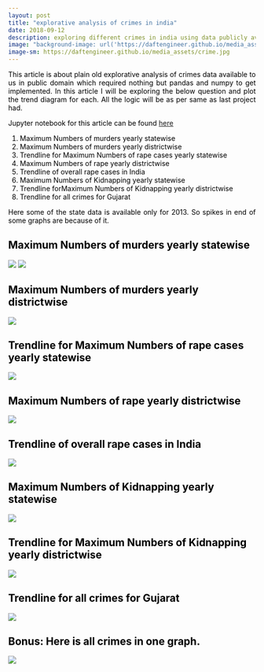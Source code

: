 ```yaml
---
layout: post
title: "explorative analysis of crimes in india"
date: 2018-09-12
description: exploring different crimes in india using data publicly available about it.
image: "background-image: url('https://daftengineer.github.io/media_assets/crime.jpg');"
image-sm: https://daftengineer.github.io/media_assets/crime.jpg
---
```


<div style="color:black;"><p></p>
 <p style="text-align:justify;">This article is about plain old explorative analysis of crimes data available to us in public domain which required nothing but pandas and numpy to get implemented. In this article I will be exploring the below question and plot the trend diagram for each. All the logic will be as per same as last project had.</p>
 <p style="text-align:justify;">Jupyter notebook for this article can be found <a href="https://github.com/daftengineer/MachineLearningProjects/blob/master/Crimes_in_india.ipynb">here</a></p>
 <ol>
  <li>Maximum Numbers of murders yearly statewise</li>
  <li>Maximum Numbers of murders yearly districtwise</li>
  <li>Trendline for Maximum Numbers of rape cases yearly statewise</li>
  <li>Maximum Numbers of rape yearly districtwise</li>
  <li>Trendline of overall rape cases in India</li>
  <li>Maximum Numbers of Kidnapping yearly statewise</li>
  <li>Trendline forMaximum Numbers of Kidnapping yearly districtwise</li>
  <li>Trendline for all crimes for Gujarat</li>
 </ol>
 <p style="text-align:justify;">Here some of the state data is available only for 2013. So spikes in end of some graphs are because of it. </p>
 <h2>Maximum Numbers of murders yearly statewise</h2>
 <img src="https://daftengineer.github.io/media_assets/ml7p1.jpg" />
 <img src="https://daftengineer.github.io/media_assets/ml7p2.jpg" />
  <h2>Maximum Numbers of murders yearly districtwise</h2>
<img src="https://daftengineer.github.io/media_assets/ml7p3.jpg" />
  <h2>Trendline for Maximum Numbers of rape cases yearly statewise</h2>
 <img src="https://daftengineer.github.io/media_assets/ml7p4.jpg" />
  <h2>Maximum Numbers of rape yearly districtwise</h2>
 <img src="https://daftengineer.github.io/media_assets/ml7p6.jpg" />
  <h2>Trendline of overall rape cases in India</h2>
 <img src="https://daftengineer.github.io/media_assets/ml7p5.jpg" />
  <h2>Maximum Numbers of Kidnapping yearly statewise</h2>
<img src="https://daftengineer.github.io/media_assets/ml7p7.jpg" />
  <h2>Trendline for Maximum Numbers of Kidnapping yearly districtwise</h2>
<img src="https://daftengineer.github.io/media_assets/ml7p8.jpg" />
  <h2>Trendline for all crimes for Gujarat</h2>
<img src="https://daftengineer.github.io/media_assets/ml7p9.jpg" />
 <h2>Bonus: Here is all crimes in one graph.</h2>
<img src="https://daftengineer.github.io/media_assets/ml7p10.jpg" />


 </div>

